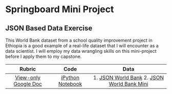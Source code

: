 # Springboard Mini Project
## JSON Based Data Exercise

This World Bank dataset from a school quality improvement project in Ethiopia is a good example of a real-life dataset that I will encounter as a data scientist. I will employ my data wrangling skills on this mini-project before I apply them to my capstone.

Rubric |  Code  |  Data
:----: | :----: | :----:
[View-only Google Doc](https://docs.google.com/document/d/10rNDDaNj_JIyEZ_auA-sU8Ol2cltN3VZeCDYpf0IwaI/edit?usp=sharing) | [iPython Notebook](https://github.com/cschellenberger/Springboard/blob/master/data_wrangling_json/sliderule_dsi_json_exercise.ipynb) | 1. [JSON World Bank](https://github.com/cschellenberger/Springboard/blob/master/data_wrangling_json/world_bank_projects.json) 2. [JSON World Bank Mini](https://github.com/cschellenberger/Springboard/blob/master/data_wrangling_json/world_bank_projects_less.json) 
